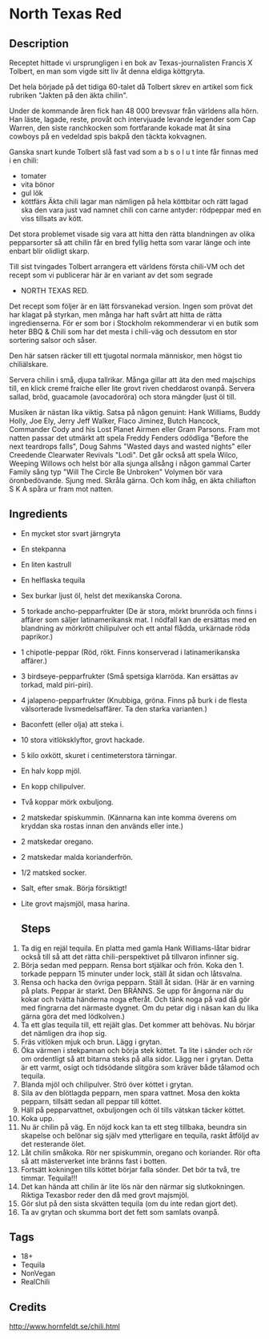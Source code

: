 <!--- Prerequisites : Create a new directory in recipes and add your files there. --->
<!--- This is how your .md files should look like --->

<!--- Title, Name of the recipe --->

# North Texas Red

<!--- Optional : Picture of the end result of the recipe --->
<!--- Example [Roasted Tomatosalsa](loc/of/file/in/repo.jpg) --->

## Description

  <!--- Description of why others should use this recipe --->
  <!--- Example :  
  
  Perfectly served directly from the skillet. 
  
  --->

Receptet hittade vi ursprungligen i en bok av Texas-journalisten
Francis X Tolbert, en man som vigde sitt liv åt denna eldiga köttgryta.

Det hela började på det tidiga 60-talet då Tolbert skrev en artikel som
fick rubriken "Jakten på den äkta chilin".

Under de kommande åren fick han 48 000 brevsvar från världens alla
hörn. Han läste, lagade, reste, provåt och intervjuade levande legender
som Cap Warren, den siste ranchkocken som fortfarande kokade
mat åt sina cowboys på en vedeldad spis bakpå den täckta kokvagnen.

Ganska snart kunde Tolbert slå fast vad som a b s o l u t inte får
finnas med i en chili:

- tomater
- vita bönor
- gul lök
- köttfärs
  Äkta chili lagar man nämligen på hela köttbitar och rätt lagad ska den
  vara just vad namnet chili con carne antyder: rödpeppar med en
  viss tillsats av kött.

Det stora problemet visade sig vara att hitta den rätta blandningen av
olika pepparsorter så att chilin får en bred fyllig hetta som varar länge
och inte enbart blir olidligt skarp.

Till sist tvingades Tolbert arrangera ett världens första chili-VM och det
recept som vi publicerar här är en variant av det som segrade

- NORTH TEXAS RED.

Det recept som följer är en lätt försvanekad version. Ingen som prövat det har
klagat på styrkan, men många har haft svårt att hitta de rätta ingredienserna.
För er som bor i Stockholm rekommenderar vi en butik som heter BBQ & Chili
som har det mesta i chili-väg och dessutom en stor sortering salsor och såser.

Den här satsen räcker till ett tjugotal normala människor, men högst
tio chiliälskare.

Servera chilin i små, djupa tallrikar. Många gillar att äta den med
majschips till, en klick cremé fraiche eller lite grovt riven cheddarost
ovanpå. Servera sallad, bröd, guacamole (avocadoröra) och stora
mängder ljust öl till.

Musiken är nästan lika viktig. Satsa på någon genuint: Hank Williams,
Buddy Holly, Joe Ely, Jerry Jeff Walker, Flaco Jiminez, Butch Hancock,
Commander Cody and his Lost Planet Airmen eller Gram Parsons.
Fram mot natten passar det utmärkt att spela Freddy Fenders odödliga
"Before the next teardrops falls", Doug Sahms "Wasted days and wasted
nights" eller Creedende Clearwater Revivals "Lodi".
Det går också att spela Wilco, Weeping Willows och helst bör alla sjunga
allsång i någon gammal Carter Family sång typ "Will The Circle Be Unbroken"
Volymen bör vara öronbedövande. Sjung med. Skråla gärna. Och kom ihåg,
en äkta chiliafton S K A spåra ur fram mot natten.

## Ingredients

  <!--- This needs to be a bullet list with the required
    ingredients described in SI or else provide a conversion to SI
  --->
  <!--- Example with conversion: 
  
  * 6 pieces of fresh tomato (500g) 
  -->
  <!--- Example when described explicit in SI : 
  
  * 500g of fresh tomato 
  
  --->

- En mycket stor svart järngryta
- En stekpanna
- En liten kastrull
- En helflaska tequila
- Sex burkar ljust öl, helst det mexikanska Corona.
- 5 torkade ancho-pepparfrukter (De är stora, mörkt brunröda och finns i affärer som säljer latinamerikansk mat. I nödfall kan de ersättas med en blandning av mörkrött chilipulver och ett antal flådda, urkärnade röda paprikor.)
- 1 chipotle-peppar (Röd, rökt. Finns konserverad i latinamerikanska affärer.)
- 3 birdseye-pepparfrukter (Små spetsiga klarröda. Kan ersättas av torkad, mald piri-piri).
- 4 jalapeno-pepparfrukter (Knubbiga, gröna. Finns på burk i de flesta välsorterade livsmedelsaffärer. Ta den starka varianten.)
- Baconfett (eller olja) att steka i.
- 10 stora vitlöksklyftor, grovt hackade.
- 5 kilo oxkött, skuret i centimeterstora tärningar.
- En halv kopp mjöl.
- En kopp chilipulver.
- Två koppar mörk oxbuljong.
- 2 matskedar spiskummin. (Kännarna kan inte komma överens om kryddan ska rostas innan den används eller inte.)
- 2 matskedar oregano.
- 2 matskedar malda korianderfrön.
- 1/2 matsked socker.
- Salt, efter smak. Börja försiktigt!
- Lite grovt majsmjöl, masa harina.

  ## Steps

  <!--- Steps to recreate the receipt. Explicit described --->
  <!--- Example :
  1. Hotten skillet to 100 degrees Celsius
  1. Put mashed tomatoes in the skillet
  1. ....
  --->

1.  Ta dig en rejäl tequila. En platta med gamla Hank Williams-låtar bidrar också till så att det rätta chili-perspektivet på tillvaron infinner sig.
1.  Börja sedan med pepparn. Rensa bort stjälkar och frön. Koka den 1. torkade pepparn 15 minuter under lock, ställ åt sidan och låtsvalna.
1.  Rensa och hacka den övriga pepparn. Ställ åt sidan. (Här är en varning på plats. Peppar är starkt. Den BRÄNNS. Se upp för ångorna när du kokar och tvätta händerna noga efteråt. Och tänk noga på vad då gör med fingrarna det närmaste dygnet. Om du petar dig i näsan kan du lika gärna göra det med lödkolven.)
1.  Ta ett glas tequila till, ett rejält glas. Det kommer att behövas. Nu börjar det nämligen dra ihop sig.
1.  Fräs vitlöken mjuk och brun. Lägg i grytan.
1.  Öka värmen i stekpannan och börja stek köttet. Ta lite i sänder och rör om ordentligt så att bitarna steks på alla sidor. Lägg ner i grytan. Detta är ett varmt, osigt och tidsödande slitgöra som kräver både tålamod och tequila.
1.  Blanda mjöl och chilipulver. Strö över köttet i grytan.
1.  Sila av den blötlagda pepparn, men spara vattnet. Mosa den kokta pepparn, tillsätt sedan all peppar till köttet.
1.  Häll på pepparvattnet, oxbuljongen och öl tills vätskan täcker köttet.
1.  Koka upp.
1.  Nu är chilin på väg. En nöjd kock kan ta ett steg tillbaka, beundra sin skapelse och belönar sig själv med ytterligare en tequila, raskt åtföljd av det resterande ölet.
1.  Låt chilin småkoka. Rör ner spiskummin, oregano och koriander. Rör ofta så att mästerverket inte bränns fast i botten.
1.  Fortsätt kokningen tills köttet börjar falla sönder. Det bör ta två, tre timmar. Tequila!!!
1.  Det kan hända att chilin är lite lös när den närmar sig slutkokningen. Riktiga Texasbor reder den då med grovt majsmjöl.
1.  Gör slut på den sista skvätten tequila (om du inte redan gjort det).
1.  Ta av grytan och skumma bort det fett som samlats ovanpå.

## Tags

  <!--- Optional tags to users to search for --->
  <!---
  * Vegetarian
  * Snacks
  
  --->

- 18+
- Tequila
- NonVegan
- RealChili

## Credits

<!--- Optional credits --->

http://www.hornfeldt.se/chili.html
